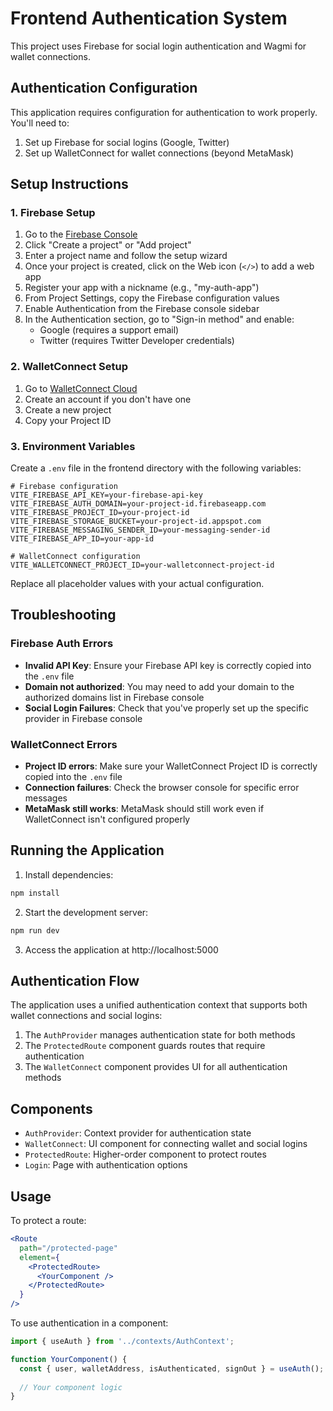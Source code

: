 # Frontend Authentication System

This project uses Firebase for social login authentication and Wagmi for wallet connections.

## Authentication Configuration

This application requires configuration for authentication to work properly. You'll need to:

1. Set up Firebase for social logins (Google, Twitter)
2. Set up WalletConnect for wallet connections (beyond MetaMask)

## Setup Instructions

### 1. Firebase Setup

1. Go to the [Firebase Console](https://console.firebase.google.com/)
2. Click "Create a project" or "Add project"
3. Enter a project name and follow the setup wizard
4. Once your project is created, click on the Web icon (`</>`) to add a web app
5. Register your app with a nickname (e.g., "my-auth-app")
6. From Project Settings, copy the Firebase configuration values
7. Enable Authentication from the Firebase console sidebar
8. In the Authentication section, go to "Sign-in method" and enable:
   - Google (requires a support email)
   - Twitter (requires Twitter Developer credentials)

### 2. WalletConnect Setup

1. Go to [WalletConnect Cloud](https://cloud.walletconnect.com/)
2. Create an account if you don't have one
3. Create a new project
4. Copy your Project ID

### 3. Environment Variables

Create a `.env` file in the frontend directory with the following variables:

```env
# Firebase configuration
VITE_FIREBASE_API_KEY=your-firebase-api-key
VITE_FIREBASE_AUTH_DOMAIN=your-project-id.firebaseapp.com
VITE_FIREBASE_PROJECT_ID=your-project-id
VITE_FIREBASE_STORAGE_BUCKET=your-project-id.appspot.com
VITE_FIREBASE_MESSAGING_SENDER_ID=your-messaging-sender-id
VITE_FIREBASE_APP_ID=your-app-id

# WalletConnect configuration
VITE_WALLETCONNECT_PROJECT_ID=your-walletconnect-project-id
```

Replace all placeholder values with your actual configuration.

## Troubleshooting

### Firebase Auth Errors

- **Invalid API Key**: Ensure your Firebase API key is correctly copied into the `.env` file
- **Domain not authorized**: You may need to add your domain to the authorized domains list in Firebase console
- **Social Login Failures**: Check that you've properly set up the specific provider in Firebase console

### WalletConnect Errors

- **Project ID errors**: Make sure your WalletConnect Project ID is correctly copied into the `.env` file
- **Connection failures**: Check the browser console for specific error messages
- **MetaMask still works**: MetaMask should still work even if WalletConnect isn't configured properly

## Running the Application

1. Install dependencies:
```bash
npm install
```

2. Start the development server:
```bash
npm run dev
```

3. Access the application at http://localhost:5000

## Authentication Flow

The application uses a unified authentication context that supports both wallet connections and social logins:

1. The `AuthProvider` manages authentication state for both methods
2. The `ProtectedRoute` component guards routes that require authentication
3. The `WalletConnect` component provides UI for all authentication methods

## Components

- `AuthProvider`: Context provider for authentication state
- `WalletConnect`: UI component for connecting wallet and social logins
- `ProtectedRoute`: Higher-order component to protect routes
- `Login`: Page with authentication options

## Usage

To protect a route:
```jsx
<Route
  path="/protected-page"
  element={
    <ProtectedRoute>
      <YourComponent />
    </ProtectedRoute>
  }
/>
```

To use authentication in a component:
```jsx
import { useAuth } from '../contexts/AuthContext';

function YourComponent() {
  const { user, walletAddress, isAuthenticated, signOut } = useAuth();
  
  // Your component logic
}
``` 